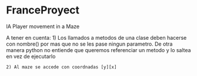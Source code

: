 # FranceProyect
IA Player movement in a Maze

A tener en cuenta:
    1) Los llamados a metodos de una clase deben hacerse con nombre() por mas que no se les pase ningun parametro. De otra manera
    python no entiende que queremos referenciar un metodo y lo saltea en vez de ejecutarlo

    2) Al maze se accede con coordnadas [y][x]
